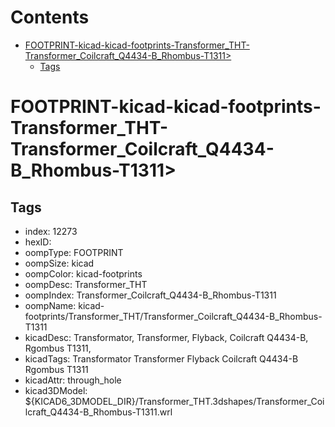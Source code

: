 



Contents
========

* [FOOTPRINT-kicad-kicad-footprints-Transformer_THT-Transformer_Coilcraft_Q4434-B_Rhombus-T1311>](#footprint-kicad-kicad-footprints-transformer_tht-transformer_coilcraft_q4434-b_rhombus-t1311)
	* [Tags](#tags)

# FOOTPRINT-kicad-kicad-footprints-Transformer_THT-Transformer_Coilcraft_Q4434-B_Rhombus-T1311>

## Tags

- index: 12273
- hexID: 
- oompType: FOOTPRINT
- oompSize: kicad
- oompColor: kicad-footprints
- oompDesc: Transformer_THT
- oompIndex: Transformer_Coilcraft_Q4434-B_Rhombus-T1311
- oompName: kicad-footprints/Transformer_THT/Transformer_Coilcraft_Q4434-B_Rhombus-T1311
- kicadDesc: Transformator, Transformer, Flyback, Coilcraft Q4434-B, Rgombus T1311,
- kicadTags: Transformator Transformer Flyback Coilcraft Q4434-B Rgombus T1311
- kicadAttr: through_hole
- kicad3DModel: ${KICAD6_3DMODEL_DIR}/Transformer_THT.3dshapes/Transformer_Coilcraft_Q4434-B_Rhombus-T1311.wrl
